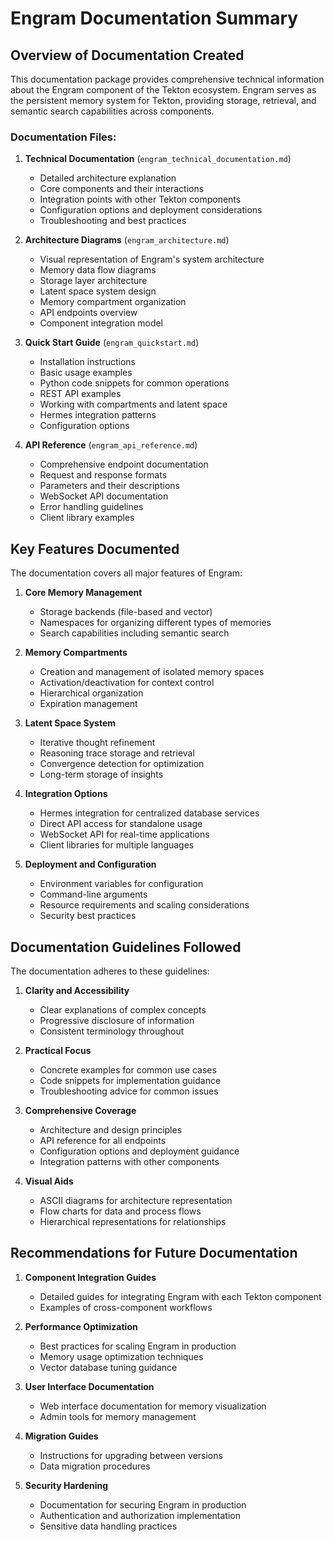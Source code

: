 # Engram Documentation Summary

## Overview of Documentation Created

This documentation package provides comprehensive technical information about the Engram component of the Tekton ecosystem. Engram serves as the persistent memory system for Tekton, providing storage, retrieval, and semantic search capabilities across components.

### Documentation Files:

1. **Technical Documentation** (`engram_technical_documentation.md`)
   - Detailed architecture explanation
   - Core components and their interactions
   - Integration points with other Tekton components
   - Configuration options and deployment considerations
   - Troubleshooting and best practices

2. **Architecture Diagrams** (`engram_architecture.md`)
   - Visual representation of Engram's system architecture
   - Memory data flow diagrams
   - Storage layer architecture
   - Latent space system design
   - Memory compartment organization
   - API endpoints overview
   - Component integration model

3. **Quick Start Guide** (`engram_quickstart.md`)
   - Installation instructions
   - Basic usage examples
   - Python code snippets for common operations
   - REST API examples
   - Working with compartments and latent space
   - Hermes integration patterns
   - Configuration options

4. **API Reference** (`engram_api_reference.md`)
   - Comprehensive endpoint documentation
   - Request and response formats
   - Parameters and their descriptions
   - WebSocket API documentation
   - Error handling guidelines
   - Client library examples

## Key Features Documented

The documentation covers all major features of Engram:

1. **Core Memory Management**
   - Storage backends (file-based and vector)
   - Namespaces for organizing different types of memories
   - Search capabilities including semantic search

2. **Memory Compartments**
   - Creation and management of isolated memory spaces
   - Activation/deactivation for context control
   - Hierarchical organization
   - Expiration management

3. **Latent Space System**
   - Iterative thought refinement
   - Reasoning trace storage and retrieval
   - Convergence detection for optimization
   - Long-term storage of insights

4. **Integration Options**
   - Hermes integration for centralized database services
   - Direct API access for standalone usage
   - WebSocket API for real-time applications
   - Client libraries for multiple languages

5. **Deployment and Configuration**
   - Environment variables for configuration
   - Command-line arguments
   - Resource requirements and scaling considerations
   - Security best practices

## Documentation Guidelines Followed

The documentation adheres to these guidelines:

1. **Clarity and Accessibility**
   - Clear explanations of complex concepts
   - Progressive disclosure of information
   - Consistent terminology throughout

2. **Practical Focus**
   - Concrete examples for common use cases
   - Code snippets for implementation guidance
   - Troubleshooting advice for common issues

3. **Comprehensive Coverage**
   - Architecture and design principles
   - API reference for all endpoints
   - Configuration options and deployment guidance
   - Integration patterns with other components

4. **Visual Aids**
   - ASCII diagrams for architecture representation
   - Flow charts for data and process flows
   - Hierarchical representations for relationships

## Recommendations for Future Documentation

1. **Component Integration Guides**
   - Detailed guides for integrating Engram with each Tekton component
   - Examples of cross-component workflows

2. **Performance Optimization**
   - Best practices for scaling Engram in production
   - Memory usage optimization techniques
   - Vector database tuning guidance

3. **User Interface Documentation**
   - Web interface documentation for memory visualization
   - Admin tools for memory management

4. **Migration Guides**
   - Instructions for upgrading between versions
   - Data migration procedures

5. **Security Hardening**
   - Documentation for securing Engram in production
   - Authentication and authorization implementation
   - Sensitive data handling practices